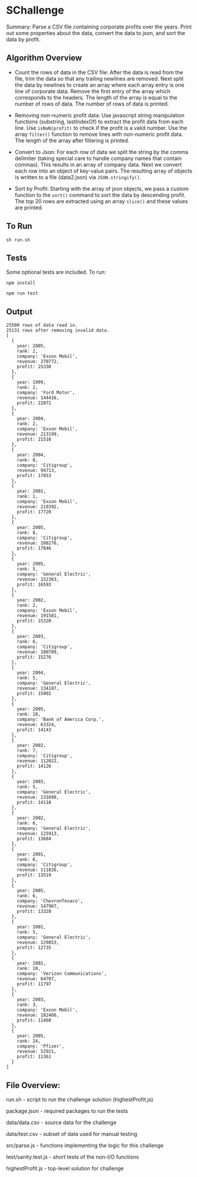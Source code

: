 # SChallenge
Summary: Parse a CSV file containing corporate profits over the years. Print out some properties about the data, convert the data to json, and sort the data by profit.

## Algorithm Overview
* Count the rows of data in the CSV file: After the data is read from the file, trim the data so that any trailing newlines are removed. Next split the data by newlines to create an array where each array entry is one line of corporate data. Remove the first entry of the array which corresponds to the headers. The length of the array is equal to the number of rows of data. The number of rows of data is printed. 

* Removing non-numeric profit data: Use javascript string manipulation functions (substring, lastIndexOf) to extract the profit data from each line. Use `isNaN(profit)` to check if the profit is a valid number. Use the array `filter()` function to remove lines with non-numeric profit data. The length of the array after filtering is printed.

* Convert to Json: For each row of data we split the string by the comma delimiter (taking special care to handle company names that contain commas). This results in an array of company data. Next we convert each row into an object of key-value pairs. The resulting array of objects is written to a file (data2.json) via `JSON.stringify()`.

* Sort by Profit: Starting with the array of json objects, we pass a custom function to the `sort()` command to sort the data by descending profit. The top 20 rows are extracted using an array `slice()` and these values are printed.

## To Run
`sh run.sh`

## Tests
Some optional tests are included. To run:

`npm install`

`npm run test`

## Output
```
25500 rows of data read in.
25131 rows after removing invalid data.
[
  {
    year: 2005,
    rank: 2,
    company: 'Exxon Mobil',
    revenue: 270772,
    profit: 25330
  },
  {
    year: 1999,
    rank: 2,
    company: 'Ford Motor',
    revenue: 144416,
    profit: 22071
  },
  {
    year: 2004,
    rank: 2,
    company: 'Exxon Mobil',
    revenue: 213199,
    profit: 21510
  },
  {
    year: 2004,
    rank: 8,
    company: 'Citigroup',
    revenue: 94713,
    profit: 17853
  },
  {
    year: 2001,
    rank: 1,
    company: 'Exxon Mobil',
    revenue: 210392,
    profit: 17720
  },
  {
    year: 2005,
    rank: 8,
    company: 'Citigroup',
    revenue: 108276,
    profit: 17046
  },
  {
    year: 2005,
    rank: 5,
    company: 'General Electric',
    revenue: 152363,
    profit: 16593
  },
  {
    year: 2002,
    rank: 2,
    company: 'Exxon Mobil',
    revenue: 191581,
    profit: 15320
  },
  {
    year: 2003,
    rank: 6,
    company: 'Citigroup',
    revenue: 100789,
    profit: 15276
  },
  {
    year: 2004,
    rank: 5,
    company: 'General Electric',
    revenue: 134187,
    profit: 15002
  },
  {
    year: 2005,
    rank: 18,
    company: 'Bank of America Corp.',
    revenue: 63324,
    profit: 14143
  },
  {
    year: 2002,
    rank: 7,
    company: 'Citigroup',
    revenue: 112022,
    profit: 14126
  },
  {
    year: 2003,
    rank: 5,
    company: 'General Electric',
    revenue: 131698,
    profit: 14118
  },
  {
    year: 2002,
    rank: 6,
    company: 'General Electric',
    revenue: 125913,
    profit: 13684
  },
  {
    year: 2001,
    rank: 6,
    company: 'Citigroup',
    revenue: 111826,
    profit: 13519
  },
  {
    year: 2005,
    rank: 6,
    company: 'ChevronTexaco',
    revenue: 147967,
    profit: 13328
  },
  {
    year: 2001,
    rank: 5,
    company: 'General Electric',
    revenue: 129853,
    profit: 12735
  },
  {
    year: 2001,
    rank: 10,
    company: 'Verizon Communications',
    revenue: 64707,
    profit: 11797
  },
  {
    year: 2003,
    rank: 3,
    company: 'Exxon Mobil',
    revenue: 182466,
    profit: 11460
  },
  {
    year: 2005,
    rank: 24,
    company: 'Pfizer',
    revenue: 52921,
    profit: 11361
  }
]
```

## File Overview:
run.sh - script to run the challenge solution (highestProfit.js)

package.json - required packages to run the tests

data/data.csv - source data for the challenge

data/test.csv - subset of data used for manual testing

src/parse.js - functions implementing the logic for this challenge

test/sanity.test.js - short tests of the non-I/O functions

highestProfit.js - top-level solution for challenge